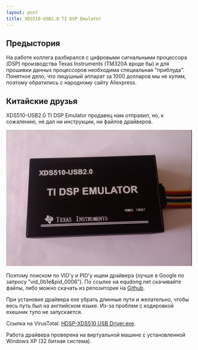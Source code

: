 ```yaml
---
layout: post
title: XDS510-USB2.0 TI DSP Emulator
---
```


## Предыстория

На работе коллега разбирался с цифровыми сигнальными процессора (DSP) производства Texas Instruments (TM320A вроде бы) и для прошивки данных процессоров необходима специальная "приблуда". Понятное дело, что лицушный аппарат за 1000 долларов мы не купим, поэтому обратились с народному сайту Aliexpress.

## Китайские друзья

XDS510-USB2.0 TI DSP Emulator продавец нам отправил, но, к сожалению, не дал ни инструкции, ни файлов драйверов.

![XDS510-USB2.0 TI DSP Emulator](/assets/images/xds/xds510.jpeg "XDS510-USB2.0 TI DSP Emulator")

Поэтому поиском по VID'у и PID'у ищем драйвера (лучше в Google по запросу "vid_0b1e&pid_0006"). По ссылке на equdong.net скачивайте файлы, либо можно скачать из репозитория на [Github](https://github.com/OlegBezverhii/XDS510-TI-DSP-Emulator).

При установке драйвера exe убрать длинные пути и желательно, чтобы весь путь был на английском языке. Из-за проблем с кодировкой exeшник тупо не запускается.

Ссылка на VirusTotal: [HDSP-XDS510 USB Driver.exe](https://www.virustotal.com/gui/file/8e9fe01964fcc46f0a98c3c60b0dd4a9cdfb5d0b4c047b8e62e8a798e9a2a2f5).

Работа драйвера проверена на виртуальной машине с установленной Windows XP (32 битная система).
